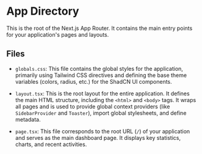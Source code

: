 # App Directory

This is the root of the Next.js App Router. It contains the main entry points for your application's pages and layouts.

## Files

-   `globals.css`: This file contains the global styles for the application, primarily using Tailwind CSS directives and defining the base theme variables (colors, radius, etc.) for the ShadCN UI components.

-   `layout.tsx`: This is the root layout for the entire application. It defines the main HTML structure, including the `<html>` and `<body>` tags. It wraps all pages and is used to provide global context providers (like `SidebarProvider` and `Toaster`), import global stylesheets, and define metadata.

-   `page.tsx`: This file corresponds to the root URL (`/`) of your application and serves as the main dashboard page. It displays key statistics, charts, and recent activities.
